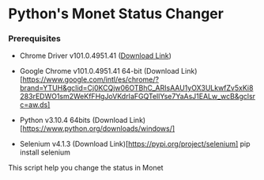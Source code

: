 # Python's Monet Status Changer

### Prerequisites
- Chrome Driver v101.0.4951.41 ([Download Link](https://chromedriver.storage.googleapis.com/index.html?path=101.0.4951.41/))

- Google Chrome v101.0.4951.41 64-bit (Download Link)[https://www.google.com/intl/es/chrome/?brand=YTUH&gclid=Cj0KCQjw06OTBhC_ARIsAAU1yOX3ULkwfZv5xKi8283rEDWO1sm2WeKfFHgJoVKdrIaFGQTellYse7YaAsJ1EALw_wcB&gclsrc=aw.ds]

- Python v3.10.4 64bits (Download Link)[https://www.python.org/downloads/windows/]

- Selenium v4.1.3 (Download Link)[https://pypi.org/project/selenium]
    pip install selenium

This script help you change the status in Monet
